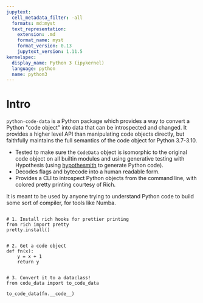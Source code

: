 ```yaml
---
jupytext:
  cell_metadata_filter: -all
  formats: md:myst
  text_representation:
    extension: .md
    format_name: myst
    format_version: 0.13
    jupytext_version: 1.11.5
kernelspec:
  display_name: Python 3 (ipykernel)
  language: python
  name: python3
---
```


# Intro

`python-code-data` is a Python package which provides a way to convert a Python
"code object" into data that can be introspected and changed. It provides
a higher level API than manipulating code objects directly, but faithfully
maintains the full semantics of the code object for Python 3.7-3.10.

- Tested to make sure the `CodeData` object is isomorphic to the original
  code object on all builtin modules and using generative testing with Hypothesis (using [hypothesmith](https://github.com/Zac-HD/hypothesmith#hypothesmith) to generate Python code).
- Decodes flags and bytecode into a human readable form.
- Provides a CLI to introspect Python objects from the command line, with
  colored pretty printing courtesy of Rich.

It is meant to be used by anyone trying to understand Python code to build some sort of compiler, for tools like Numba.

```{code-cell}

# 1. Install rich hooks for prettier printing
from rich import pretty
pretty.install()


# 2. Get a code object
def fn(x):
    y = x + 1
    return y


# 3. Convert it to a dataclass!
from code_data import to_code_data

to_code_data(fn.__code__)
```

